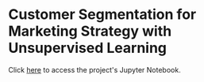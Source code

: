 # Customer Segmentation for Marketing Strategy with Unsupervised Learning
Click [here](https://github.com/hagijakobson/customer-segmentation/blob/main/customer_segmentation.ipynb) to access the project's Jupyter Notebook.
